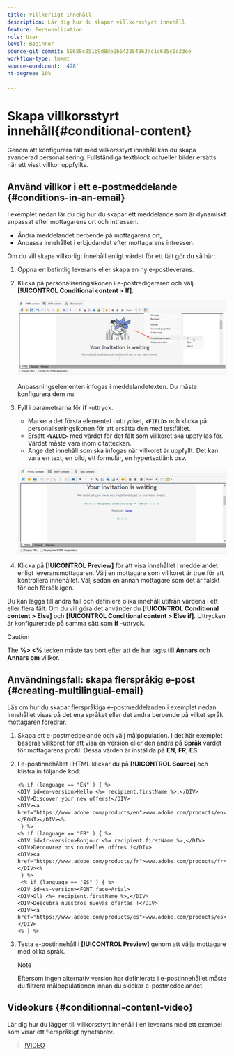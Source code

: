 ```yaml
---
title: Villkorligt innehåll
description: Lär dig hur du skapar villkorsstyrt innehåll
feature: Personalization
role: User
level: Beginner
source-git-commit: 50688c051b9d8de2b642384963ac1c685c0c33ee
workflow-type: tm+mt
source-wordcount: '428'
ht-degree: 10%

---
```



# Skapa villkorsstyrt innehåll{#conditional-content}

Genom att konfigurera fält med villkorsstyrt innehåll kan du skapa avancerad personalisering. Fullständiga textblock och/eller bilder ersätts när ett visst villkor uppfyllts.


## Använd villkor i ett e-postmeddelande {#conditions-in-an-email}

I exemplet nedan lär du dig hur du skapar ett meddelande som är dynamiskt anpassat efter mottagarens ort och intressen.

* Ändra meddelandet beroende på mottagarens ort,
* Anpassa innehållet i erbjudandet efter mottagarens intressen.

Om du vill skapa villkorligt innehåll enligt värdet för ett fält gör du så här:

1. Öppna en befintlig leverans eller skapa en ny e-postleverans.
1. Klicka på personaliseringsikonen i e-postredigeraren och välj **[!UICONTROL Conditional content > If]**.

   ![Infoga ett villkor](assets/condition-insert.png)

   Anpassningselementen infogas i meddelandetexten. Du måste konfigurera dem nu.

1. Fyll i parametrarna för **if** -uttryck.

   * Markera det första elementet i uttrycket, **`<FIELD>`** och klicka på personaliseringsikonen för att ersätta den med testfältet.
   * Ersätt **`<VALUE>`** med värdet för det fält som villkoret ska uppfyllas för. Värdet måste vara inom citattecken.
   * Ange det innehåll som ska infogas när villkoret är uppfyllt. Det kan vara en text, en bild, ett formulär, en hypertextlänk osv.

   ![Villkor i ett e-postmeddelande](assets/condition-in-email.png)

1. Klicka på **[!UICONTROL Preview]** för att visa innehållet i meddelandet enligt leveransmottagaren. Välj en mottagare som villkoret är true för att kontrollera innehållet. Välj sedan en annan mottagare som det är falskt för och försök igen.

Du kan lägga till andra fall och definiera olika innehåll utifrån värdena i ett eller flera fält. Om du vill göra det använder du **[!UICONTROL Conditional content > Else]** och **[!UICONTROL Conditional content > Else if]**. Uttrycken är konfigurerade på samma sätt som **if** -uttryck.

>[!CAUTION]
>
>The **%> &lt;%** tecken måste tas bort efter att de har lagts till **Annars** och **Annars om** villkor.


## Användningsfall: skapa flerspråkig e-post {#creating-multilingual-email}

Läs om hur du skapar flerspråkiga e-postmeddelanden i exemplet nedan. Innehållet visas på det ena språket eller det andra beroende på vilket språk mottagaren föredrar.

1. Skapa ett e-postmeddelande och välj målpopulation. I det här exemplet baseras villkoret för att visa en version eller den andra på **Språk** värdet för mottagarens profil. Dessa värden är inställda på **EN**, **FR**, **ES**.
1. I e-postinnehållet i HTML klickar du på **[!UICONTROL Source]** och klistra in följande kod:

   ```
   <% if (language == "EN" ) { %>
   <DIV id=en-version>Hello <%= recipient.firstName %>,</DIV>
   <DIV>Discover your new offers!</DIV>
   <DIV><a href="https://www.adobe.com/products/en">www.adobe.com/products/en</A></FONT></DIV><%
    } %>
   <% if (language == "FR" ) { %>
   <DIV id=fr-version>Bonjour <%= recipient.firstName %>,</DIV>
   <DIV>Découvrez nos nouvelles offres !</DIV>
   <DIV><a href="https://www.adobe.com/products/fr">www.adobe.com/products/fr</A></DIV><%
    } %>
    <% if (language == "ES" ) { %>
   <DIV id=es-version><FONT face=Arial>
   <DIV>Olà <%= recipient.firstName %>,</DIV>
   <DIV>Descubra nuestros nuevas ofertas !</DIV>
   <DIV><a href="https://www.adobe.com/products/es">www.adobe.com/products/es</A></DIV>
   <% } %>
   ```

1. Testa e-postinnehåll i **[!UICONTROL Preview]** genom att välja mottagare med olika språk.

   >[!NOTE]
   >
   >Eftersom ingen alternativ version har definierats i e-postinnehållet måste du filtrera målpopulationen innan du skickar e-postmeddelandet.

## Videokurs {#conditionnal-content-video}

Lär dig hur du lägger till villkorsstyrt innehåll i en leverans med ett exempel som visar ett flerspråkigt nyhetsbrev.

>[!VIDEO](https://video.tv.adobe.com/v/335682?quality=12)

